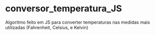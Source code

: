 # conversor_temperatura_JS
Algoritmo feito em JS para converter temperaturas nas medidas mais utilizadas (Fahrenheit, Celsius, e Kelvin)
